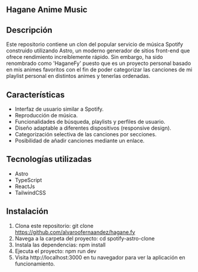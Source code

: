 ## Hagane Anime Music

## Descripción

Este repositorio contiene un clon del popular servicio de música Spotify construido utilizando Astro, un moderno generador de sitios front-end que ofrece rendimiento increíblemente rápido. Sin embargo, ha sido renombrado como 'HaganeFy' puesto que es un proyecto personal basado en mis animes favoritos con el fin de poder categorizar las canciones de mi playlist personal en distintos animes y tenerlas ordenadas.

## Características

- Interfaz de usuario similar a Spotify.
- Reproducción de música.
- Funcionalidades de búsqueda, playlists y perfiles de usuario.
- Diseño adaptable a diferentes dispositivos (responsive design).
- Categorización selectiva de las canciones por secciones.
- Posibilidad de añadir canciones mediante un enlace.

## Tecnologías utilizadas
- Astro
- TypeScript
- ReactJs
- TailwindCSS

## Instalación
1. Clona este repositorio: git clone https://github.com/alvaroofernaandez/hagane.fy
2. Navega a la carpeta del proyecto: cd spotify-astro-clone
3. Instala las dependencias: npm install
4. Ejecuta el proyecto: npm run dev
5. Visita http://localhost:3000 en tu navegador para ver la aplicación en funcionamiento.
